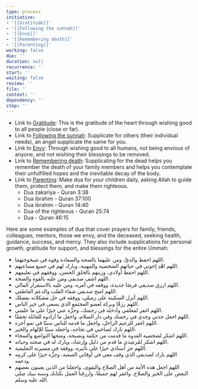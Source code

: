 ```yaml
---
type: process
initiative:
- '[[Gratitude]]'
- '[[Following the sunnah]]'
- '[[Envy]]'
- '[[Remembering death]]'
- '[[Parenting]]'
working: false
due: ''
duration: null
recurrence: ''
start: ''
waiting: false
review: ''
file: ''
context: ''
dependency: ''
step: ''
---
```


* Link to [Gratitude](Initiatives/good%20traits/Gratitude.md): This is the gratitude of the heart through wishing good to all people (close or far).
* Link to [Following the sunnah](Initiatives/worship/Following%20the%20sunnah.md): Supplicate for others (their individual needs), an angel supplicate the same for you.
* Link to [Envy](Initiatives/bad%20traits/Envy.md): Through wishing good to all humans, not being envious of anyone, and not wishing their blessings to be removed.
* Link to [Remembering death](Initiatives/good%20traits/Remembering%20death.md): Supplicating for the dead helps you remember the death of your family members and helps you contemplate their unfulfilled hopes and the inevitable decay of the body.
* Link to [Parenting](Initiatives/worship/Parenting.md): Make dua for your children daily, asking Allah to guide them, protect them, and make them righteous.
	* Dua zakariya - Quran 3:38
	* Dua ibrahim - Quran 37:100
	* Dua ibrahim - Quran 14:40
	* Dua of the righteous - Quran 25:74
	* Dua - Quran 46:15

Here are some examples of dua that cover prayers for family, friends, colleagues, mentors, those we envy, and the deceased, seeking health, guidance, success, and mercy. They also include supplications for personal growth, gratitude for support, and blessings for the entire Ummah:

* اللهم احفظ والديَّ، ومن عليهما بالصحة والسعادة وقوة في شيخوختهما.
* اللهم اهْدِ إِخوتي في حياتهم الشخصية والمهنية، وبارك لهم في جميع مساعيهم.
* اللهم احفظ أولادي، وزينهم بالخلق الحسن، ووفقهم في تعليمهم.
* اللهم اشفِ صديقي ومن عليه بالقوة والصحة.
* اللهم ارزق صديقي فرصًا جديدة، ووفقه في أمره، ومن عليه بالاستقرار المالي.
* اللهم امنح صديقي شفاء القلب والدعم العاطفي.
* اللهم أنزل السكينة على زميلي، ووفقه في حل مشكلاته بفضلك.
* اللهم رزقًا وبركة لعضو المجتمع الذي يسعى في خير الناس.
* اللهم اغفر لمعلمي وأدخله في رحمتك، وجزِّه عني خيرًا على ما علمني.
* اللهم اجعل جدتي وجدي في رحمتك وفي دار السلام، واجعل ما أرادوه للعائلة تحققًا.
* اللهم اغفر للزعيم الراحل، واجعل ما قدمه للناس سببًا في نمو أجره.
* اللهم بارك لصاحبي في نجاحه، واجعله سببًا للإلهام والخير.
* اللهم اشكر لشخصية القدوة ما قدمت من حكمة ونصيحة، ومنحها التواضع والسخاء.
* اللهم اشكر لمُرشِدي ما قدم من دليل وإرشاد، وبارك له في صحته وحياته.
* اللهم جزِ أستاذي خيرًا على تأثيره، ووفقه في مسيرته التعليمية.
* اللهم بارك لصديقي الذي وقف معي في أوقاتي الصعبة، وجزِّه خيرًا على كرمِه ودعمه.
* اللهم اجعل هذه الأمة من أهل الصلاح والتقوى، واجعلنا من الذين يعينون بعضهم البعض على الخير والصلاح، واغفر لهم جميعًا، وارزقنا العمل بكتابك وسنة نبيك صلى الله عليه وسلم.
